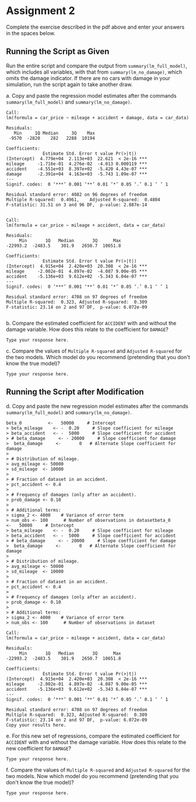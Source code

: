 # Assignment 2

Complete the exercise described in the pdf above and enter your answers in 
the spaces below.

## Running the Script as Given

Run the entire script and compare 
the output from ```summary(lm_full_model)```, 
which includes all variables, 
with that from ```summary(lm_no_damage)```, 
which omits the damage indicator. 
If there are no cars with damage in your simulation, 
run the script again to take another draw.


a. Copy and paste the regression model estimates after the commands
```summary(lm_full_model)``` and ```summary(lm_no_damage)```. 

```
Call:
lm(formula = car_price ~ mileage + accident + damage, data = car_data)

Residuals:
   Min     1Q Median     3Q    Max 
 -9570  -2820    282   2288  10194 

Coefficients:
              Estimate Std. Error t value Pr(>|t|)    
(Intercept)  4.779e+04  2.113e+03  22.621  < 2e-16 ***
mileage     -1.716e-01  4.276e-02  -4.013 0.000119 ***
accident    -4.551e+03  8.397e+02  -5.420 4.43e-07 ***
damage      -2.391e+04  4.163e+03  -5.743 1.09e-07 ***
---
Signif. codes:  0 ‘***’ 0.001 ‘**’ 0.01 ‘*’ 0.05 ‘.’ 0.1 ‘ ’ 1

Residual standard error: 4082 on 96 degrees of freedom
Multiple R-squared:  0.4961,	Adjusted R-squared:  0.4804 
F-statistic: 31.51 on 3 and 96 DF,  p-value: 2.887e-14


Call:
lm(formula = car_price ~ mileage + accident, data = car_data)

Residuals:
     Min       1Q   Median       3Q      Max 
-22993.2  -2483.5    301.9   2650.7  10651.8 

Coefficients:
              Estimate Std. Error t value Pr(>|t|)    
(Intercept)  4.915e+04  2.420e+03  20.308  < 2e-16 ***
mileage     -2.002e-01  4.897e-02  -4.087 9.00e-05 ***
accident    -5.136e+03  9.612e+02  -5.343 6.04e-07 ***
---
Signif. codes:  0 ‘***’ 0.001 ‘**’ 0.01 ‘*’ 0.05 ‘.’ 0.1 ‘ ’ 1

Residual standard error: 4708 on 97 degrees of freedom
Multiple R-squared:  0.323,	Adjusted R-squared:  0.309 
F-statistic: 23.14 on 2 and 97 DF,  p-value: 6.072e-09


```

b. Compare the estimated coefficient for ```ACCIDENT``` 
with and without the damage variable. 
How does this relate to the coefficient for ```DAMAGE```?

```
Type your response here.
```


c. Compare the values of 
```Multiple R-squared``` and ```Adjusted R-squared``` for the two models. 
Which model do you recommend (pretending that you don't know the true model)? 

```
Type your response here.
```




## Running the Script after Modification


d. Copy and paste the new regression model estimates after the commands
```summary(lm_full_model)``` and ```summary(lm_no_damage)```. 

```
beta_0          <-   50000     # Intercept
> beta_mileage    <- -  0.20     # Slope coefficient for mileage
> beta_accident   <- -  5000     # Slope coefficient for accident
> # beta_damage     <- - 20000     # Slope coefficient for damage
>  beta_damage     <-       0   # Alternate Slope coefficient for damage
> 
> # Distribution of mileage.
> avg_mileage <- 50000
> sd_mileage  <- 10000
> 
> # Fraction of dataset in an accident.
> pct_accident <- 0.4
> 
> # Frequency of damages (only after an accident).
> prob_damage <- 0.10
> 
> # Additional terms:
> sigma_2 <- 4000    # Variance of error term
> num_obs <- 100      # Number of observations in datasetbeta_0          <-   50000     # Intercept
> beta_mileage    <- -  0.20     # Slope coefficient for mileage
> beta_accident   <- -  5000     # Slope coefficient for accident
> # beta_damage     <- - 20000     # Slope coefficient for damage
>  beta_damage     <-       0   # Alternate Slope coefficient for damage
> 
> # Distribution of mileage.
> avg_mileage <- 50000
> sd_mileage  <- 10000
> 
> # Fraction of dataset in an accident.
> pct_accident <- 0.4
> 
> # Frequency of damages (only after an accident).
> prob_damage <- 0.10
> 
> # Additional terms:
> sigma_2 <- 4000    # Variance of error term
> num_obs <- 100      # Number of observations in dataset

Call:
lm(formula = car_price ~ mileage + accident, data = car_data)

Residuals:
     Min       1Q   Median       3Q      Max 
-22993.2  -2483.5    301.9   2650.7  10651.8 

Coefficients:
              Estimate Std. Error t value Pr(>|t|)    
(Intercept)  4.915e+04  2.420e+03  20.308  < 2e-16 ***
mileage     -2.002e-01  4.897e-02  -4.087 9.00e-05 ***
accident    -5.136e+03  9.612e+02  -5.343 6.04e-07 ***
---
Signif. codes:  0 ‘***’ 0.001 ‘**’ 0.01 ‘*’ 0.05 ‘.’ 0.1 ‘ ’ 1

Residual standard error: 4708 on 97 degrees of freedom
Multiple R-squared:  0.323,	Adjusted R-squared:  0.309 
F-statistic: 23.14 on 2 and 97 DF,  p-value: 6.072e-09
Copy your results here.
```


e. For this new set of regressions, compare the estimated coefficient 
for ```ACCIDENT``` with and without the damage variable. 
How does this relate to the new coefficient for ```DAMAGE```?

```
Type your response here.
```


f. Compare the values of 
```Multiple R-squared``` and ```Adjusted R-squared``` for the two models. 
Now which model do you recommend (pretending that you don't know the true model)? 

```
Type your response here.
```

